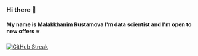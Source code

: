 ### Hi there 👋

#### My name is Malakkhanim Rustamova I'm data scientist and I'm open to new offers :star:

[![GitHub Streak](https://github-readme-streak-stats.herokuapp.com?user=malakkhanim&theme=dark)](https://git.io/streak-stats)
<!--
**Malakkhanim/Malakkhanim** is a ✨ _special_ ✨ repository because its `README.md` (this file) appears on your GitHub profile.

Here are some ideas to get you started:

- 🔭 I’m currently working on ...
- 🌱 I’m currently learning ...
- 👯 I’m looking to collaborate on ...
- 🤔 I’m looking for help with ...
- 💬 Ask me about ...
- 📫 How to reach me: ...
- 😄 Pronouns: ...
- ⚡ Fun fact: ...
-->
